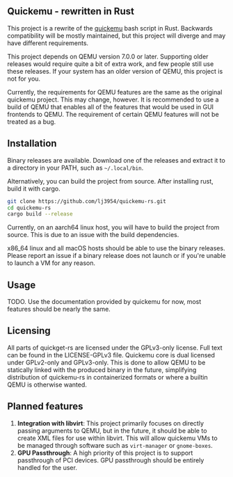 ## Quickemu - rewritten in Rust

This project is a rewrite of the [quickemu](https://github.com/quickemu-project/quickemu) bash script in Rust.
Backwards compatibility will be mostly maintained, but this project will diverge and may have different requirements.

This project depends on QEMU version 7.0.0 or later. Supporting older releases would require quite a bit of extra work,
and few people still use these releases. If your system has an older version of QEMU, this project is not for you. 

Currently, the requirements for QEMU features are the same as the original quickemu project. This may change, however.
It is recommended to use a build of QEMU that enables all of the features that would be used in GUI frontends to QEMU.
The requirement of certain QEMU features will not be treated as a bug.

## Installation

Binary releases are available. Download one of the releases and extract it to a directory in your PATH, such as `~/.local/bin`. 

Alternatively, you can build the project from source. After installing rust, build it with cargo.


```bash
git clone https://github.com/lj3954/quickemu-rs.git
cd quickemu-rs
cargo build --release
```

Currently, on an aarch64 linux host, you will have to build the project from source. This is due to an issue with the build dependencies.

x86_64 linux and all macOS hosts should be able to use the binary releases. Please report an issue if a binary release
does not launch or if you're unable to launch a VM for any reason.

## Usage

TODO. Use the documentation provided by quickemu for now, most features should be nearly the same.

## Licensing

All parts of quickget-rs are licensed under the GPLv3-only license. Full text can be found in the LICENSE-GPLv3 file.
Quickemu core is dual licensed under GPLv2-only and GPLv3-only. This is done to allow QEMU to be statically linked with the produced binary in the future, simplifying distribution of quickemu-rs in containerized formats or where a builtin QEMU is otherwise wanted.


## Planned features

1. **Integration with libvirt**: This project primarily focuses on directly passing arguments to QEMU, but in the future,
it should be able to create XML files for use within libvirt. This will allow quickemu VMs to be managed through software
such as `virt-manager` or `gnome-boxes`. 
2. **GPU Passthrough**: A high priority of this project is to support passthrough of PCI devices. GPU passthrough
should be entirely handled for the user. 

